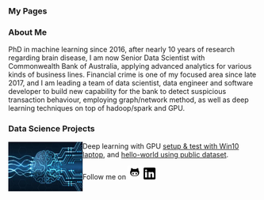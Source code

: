 ### My Pages

### About Me

PhD in machine learning since 2016, after nearly 10 years of research regarding brain disease, I am now Senior Data Scientist with Commonwealth Bank of Australia, applying advanced analytics for various kinds of business lines. Financial crime is one of my focused area since late 2017, and I am leading a team of data scientist, data engineer and software developer to build new capability for the bank to detect suspicious transaction behaviour, employing graph/network method, as well as deep learning techniques on top of hadoop/spark and GPU.  

### Data Science Projects 
<!-- ![alt text](images/dnn_hello_world_resize.jpeg) Demo of how to [setup & test GPU conda development environment for DNN work with your Win10 laptop](https://github.com/lyh710/dnn_gpu_setup_test), and [a quick demonstration of GPU uplift regarding DNN turn around using public dataset](https://github.com/lyh710/dnn_gpu_hello_world) -->

<img align="left" width="150" height="100" src="images/dnn_hello_world_resize.jpeg"> Deep learning with GPU [setup & test with Win10 laptop](https://github.com/lyh710/dnn_gpu_setup_test), and [hello-world using public dataset](https://github.com/lyh710/dnn_gpu_hello_world).    


Follow me on [![alt text](icons/github.png)](https://github.com/lyh710) [![alt text](icons/linkedin.png)](https://www.linkedin.com/in/yonghui-li)